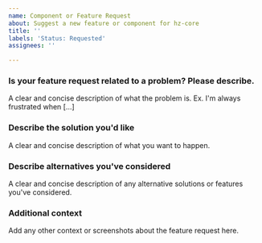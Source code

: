 ```yaml
---
name: Component or Feature Request
about: Suggest a new feature or component for hz-core
title: ''
labels: 'Status: Requested'
assignees: ''

---
```


### Is your feature request related to a problem? Please describe. 
A clear and concise description of what the problem is. Ex. I'm always frustrated when [...]

### Describe the solution you'd like
A clear and concise description of what you want to happen.

### Describe alternatives you've considered
A clear and concise description of any alternative solutions or features you've considered.

### Additional context
Add any other context or screenshots about the feature request here.
